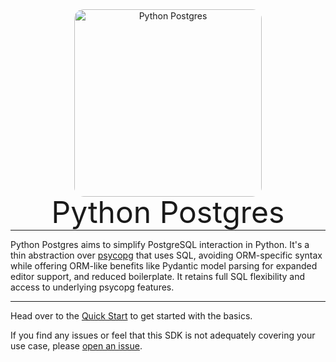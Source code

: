 <p align="center" style="margin: 0 0 10px">
    <img width="300" height="300" src="docs/img/logo.webp" alt='Python Postgres' style="border-radius: 15px">
</p>

<h1 align="center" style="font-size: 3rem; font-weight: 400; margin: -15px 0">
Python Postgres
</h1>

---

Python Postgres aims to simplify PostgreSQL interaction in Python. It's a thin abstraction
over [psycopg](https://www.psycopg.org/psycopg3/docs/index.html) that uses SQL, avoiding ORM-specific syntax while
offering ORM-like benefits like Pydantic model parsing for expanded editor support, and reduced boilerplate. It
retains full SQL flexibility and access to underlying psycopg features.

---

Head over to the [Quick Start](quickstart.md) to get started with the basics.

If you find any issues or feel that this SDK is not adequately covering your use case,
please [open an issue](https://github.com/VinzenzKlass/anaplan-sdk/issues/new).

